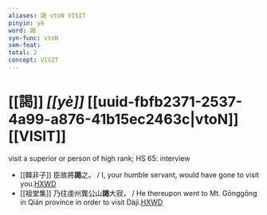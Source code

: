 ```yaml
---
aliases: 謁 vtoN VISIT
pinyin: yè
word: 謁
syn-func: vtoN
sem-feat: 
total: 2
concept: VISIT 
---
```

# [[謁]] *[[yè]]*  [[uuid-fbfb2371-2537-4a99-a876-41b15ec2463c|vtoN]] [[VISIT]]
visit a superior or person of high rank; HS 65: interview
 - [[韓非子]] 臣故將**謁**之。 / I, your humble servant, would have gone to visit you.[HXWD](https://hxwd.org/textview.html?location=KR3c0005_tls_036-24a.10)
 - [[祖堂集]] 乃往虔州龔公山**謁**大寂， / He thereupon went to Mt. Gōnggōng in Qián province in order to visit Dàjì.[HXWD](https://hxwd.org/textview.html?location=KR6q0002_Yan_004-1167a.35)